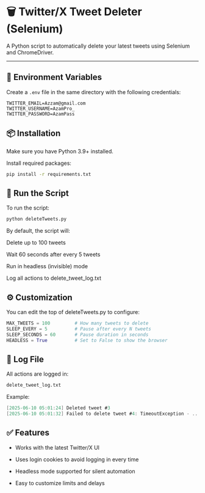 # 🗑️ Twitter/X Tweet Deleter (Selenium)

A Python script to automatically delete your latest tweets using Selenium and ChromeDriver.

---

## 🔧 Environment Variables

Create a `.env` file in the same directory with the following credentials:

```env
TWITTER_EMAIL=Azzam@gmail.com
TWITTER_USERNAME=AzamPro_
TWITTER_PASSWORD=AzamPass

```


## 📦 Installation

Make sure you have Python 3.9+ installed.

Install required packages:

```bash
pip install -r requirements.txt

```



## 🚀 Run the Script

To run the script:

```bash
python deleteTweets.py

```

By default, the script will:

Delete up to 100 tweets

Wait 60 seconds after every 5 tweets

Run in headless (invisible) mode

Log all actions to delete_tweet_log.txt



## ⚙️ Customization

You can edit the top of deleteTweets.py to configure:

```python
MAX_TWEETS = 100         # How many tweets to delete
SLEEP_EVERY = 5          # Pause after every N tweets
SLEEP_SECONDS = 60       # Pause duration in seconds
HEADLESS = True          # Set to False to show the browser

```



## 📄 Log File

All actions are logged in:

```bash
delete_tweet_log.txt
```

Example:

```csharp
[2025-06-10 05:01:24] Deleted tweet #3
[2025-06-10 05:01:32] Failed to delete tweet #4: TimeoutException - ...
```

## ✅ Features

- Works with the latest Twitter/X UI

- Uses login cookies to avoid logging in every time

- Headless mode supported for silent automation

- Easy to customize limits and delays


